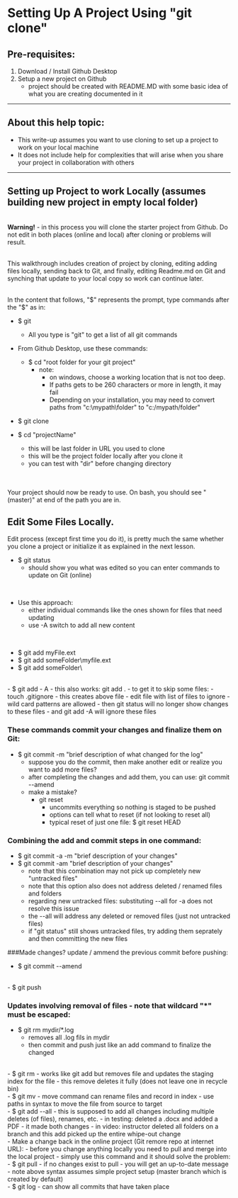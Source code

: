 # Setting Up A Project Using "git clone"

## Pre-requisites:

1. Download / Install Github Desktop
2. Setup a new project on Github
   - project should be created with README.MD with some basic idea of what you are creating documented in it

----
   
## About this help topic:  
- This write-up assumes you want to use cloning to set up a project to work on your local machine
- It does not include help for complexities that will arise when you share your project in collaboration with others
   
----
## Setting up Project to work Locally (assumes building new project in empty local folder)
<br/>**Warning!** - in this process you will clone the starter project from Github.
Do not edit in both places (online and local) after cloning or problems will result.

<br/>This walkthrough includes creation of project by cloning, editing adding files locally, sending back to Git,
and finally, editing Readme.md on Git and synching that update to your local copy so work can continue later.

<br/>In the content that follows, "$" represents the prompt, type commands after the "$" as in:
- $ git
  - All you type is "git" to get a list of all git commands

- From Github Desktop, use these commands:
  - $ cd "root folder for your git project"
    - note:  
	  - on windows, choose a working location that is not too deep.  
      - If paths gets to be 260 characters or more in length, it may fail
	  - Depending on your installation, you may need to convert paths from "c:\mypath\folder" to "c:/mypath/folder"

- $ git clone <URL to clone from project you created on Github>
- $ cd "projectName" 
  - this will be last folder in URL you used to clone
  - this will be the project folder locally after you clone it
  - you can test with "dir" before changing directory
  
<br/><br/>Your project should now be ready to use.  On bash, you should see "(master)" at end of the path you are in.

## Edit Some Files Locally.
Edit process (except first time you do it), is pretty much the same whether you clone a project or initialize it as explained
in the next lesson.
- $ git status
  - should show you what was edited so you can enter commands to update on Git (online)
<br/>

- Use this approach:
  - either individual commands like the ones shown for files that need updating
  - use -A switch to add all new content
<br/>

- $ git add myFile.ext
- $ git add someFolder\myfile.ext
- $ git add someFolder\

<br/>
- $ git add - A
  - this also works:  git add .
  - to get it to skip some files:
    - touch .gitignore
	  - this creates above file
	  - edit file with list of files to ignore
	  - wild card patterns are allowed
	  - then git status will no longer show changes to these files
	  - and git add -A will ignore these files
  
### These commands commit your changes and finalize them on Git:

- $ git commit -m "brief description of what changed for the log"
  - suppose you do the commit, then make another edit or realize you want to add more files?
  - after completing the changes and add them, you can use:  git commit --amend
  - make a mistake?  
    - git reset
	  - uncommits everything so nothing is staged to be pushed
	  - options can tell what to reset (if not looking to reset all)
	  - typical reset of just one file:  $ git reset HEAD <filename>

### Combining the add and commit steps in one command:

- $ git commit -a -m "brief description of your changes"
- $ git commit -am "brief description of your changes"
  - note that this combination may not pick up completely new "untracked files"
  - note that this option also does not address deleted / renamed files and folders
  - regarding new untracked files:  substituting --all for -a does not resolve this issue
  - the --all will address any deleted or removed files (just not untracked files)
  - if "git status" still shows untracked files, try adding them seprately and then committing the new files

###Made changes?  update / ammend the previous commit before pushing:

- $ git commit --amend

<br/>	  
- $ git push

### Updates involving removal of files - note that wildcard "*" must be escaped:

- $ git rm mydir/\*.log
  - removes all .log fils in mydir 
  - then commit and push just like an add command to finalize the changed

<br/>
- $ git rm <file-name>
  - works like git add but removes file and updates the staging index for the file
  - this remove deletes it fully (does not leave one in recycle bin)

<br/>
- $ git mv <file> <renamed file>
  - move command can rename files and record in index
  - use paths in syntax to move the file from source to target

<br/>  
- $ git add --all
  - this is supposed to add all changes including multiple deletes (of files), renames, etc.
  - in testing:  deleted a .docx and added a PDF - it made both changes
  - in video:  instructor deleted all folders on a branch and this add picked up the entire whipe-out change  

<br/>  
- Make a change back in the online project (Git remore repo at internet URL):
  - before you change anything locally you need to pull and merge into the local project
  - simply use this command and it should solve the problem:
    - $ git pull
    - if no changes exist to pull - you will get an up-to-date message
    - note above syntax assumes simple project setup (master branch which is created by default)	

<br/>
- $ git log 
  - can show all commits that have taken place
